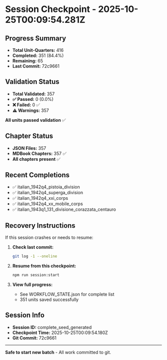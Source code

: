 # Session Checkpoint - 2025-10-25T00:09:54.281Z

## Progress Summary

- **Total Unit-Quarters:** 416
- **Completed:** 351 (84.4%)
- **Remaining:** 65
- **Last Commit:** 72c9661

## Validation Status

- **Total Validated:** 357
- **✅ Passed:** 0 (0.0%)
- **❌ Failed:** 0 ✅
- **⚠️ Warnings:** 357

**All units passed validation** ✅

## Chapter Status

- **JSON Files:** 357
- **MDBook Chapters:** 357 ✅
- **All chapters present** ✅

## Recent Completions

- ✅ italian_1942q4_pistoia_division
- ✅ italian_1942q4_superga_division
- ✅ italian_1942q4_xxi_corps
- ✅ italian_1942q4_xx_mobile_corps
- ✅ italian_1943q1_131_divisione_corazzata_centauro

## Recovery Instructions

If this session crashes or needs to resume:

1. **Check last commit:**
   ```bash
   git log -1 --oneline
   ```

2. **Resume from this checkpoint:**
   ```bash
   npm run session:start
   ```

3. **View full progress:**
   - See WORKFLOW_STATE.json for complete list
   - 351 units saved successfully

## Session Info

- **Session ID:** complete_seed_generated
- **Checkpoint Time:** 2025-10-25T00:09:54.180Z
- **Git Commit:** 72c9661

---

**Safe to start new batch** - All work committed to git.
